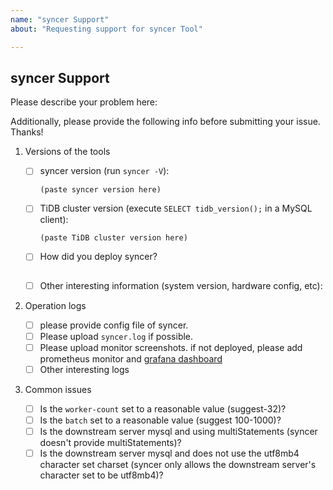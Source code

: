 ```yaml
---
name: "syncer Support"
about: "Requesting support for syncer Tool"

---
```


## syncer Support

Please describe your problem here:

>
>
>

Additionally, please provide the following info before submitting your issue. Thanks!

1. Versions of the tools

    - [ ] syncer version (run `syncer -V`):

        ```
        (paste syncer version here)
        ```

    - [ ] TiDB cluster version (execute `SELECT tidb_version();` in a MySQL client):

        ```
        (paste TiDB cluster version here)
        ```

    - [ ] How did you deploy syncer?

        ```
        ```

    - [ ] Other interesting information (system version, hardware config, etc):

        >
        >
        >

2. Operation logs
    - [ ] please provide config file of syncer.
    - [ ] Please upload `syncer.log` if possible.
    - [ ] Please upload monitor screenshots. if not deployed, please add prometheus monitor and [grafana dashboard](https://github.com/pingcap/tidb-ansible/blob/master/scripts/syncer.json)
    - [ ] Other interesting logs

3. Common issues
    - [ ] Is the `worker-count` set to a reasonable value (suggest-32)?
    - [ ] Is the `batch` set to a reasonable value (suggest 100-1000)?
    - [ ] Is the downstream server mysql and using multiStatements (syncer doesn't provide multiStatements)?
    - [ ] Is the downstream server mysql and does not use the utf8mb4 character set charset (syncer only allows the downstream server's character set to be utf8mb4)?
